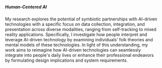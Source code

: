 ##### *Human-Centered AI*

My research explores the potential of symbiotic partnerships with AI-driven technologies with a specific focus on data collection, integration, and presentation across diverse modalities, ranging from self-tracking to mixed reality applications. Specifically, I investigate how people interpret and leverage AI-driven technology by examining individuals' folk theories and mental models of these technologies. In light of this understanding, my work aims to reimagine how AI-driven technologies can seamlessly integrate into people's daily lives or enhance their professional endeavors by formulating design implications and system requirements.
